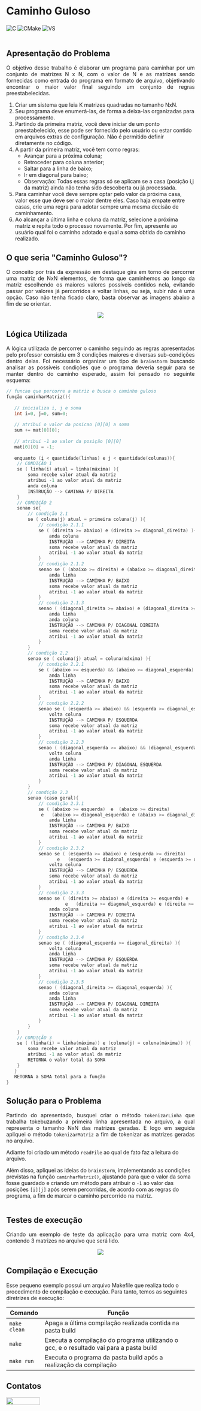 # Caminho Guloso

<div style="display: inline_block">
  <img align="center" alt="C" src="https://img.shields.io/badge/C-00599C?style=for-the-badge&logo=c&logoColor=white" />
  <img align="center" alt="CMake" src="https://img.shields.io/badge/Linux-FCC624?style=for-the-badge&logo=linux&logoColor=black" />
  <img align="center" alt="VS" src="https://img.shields.io/badge/Visual_Studio_Code-0078D4?style=for-the-badge&logo=visual%20studio%20code&logoColor=white" />
</div><br/>

<p> </p>
<p> </p>

## Apresentação do Problema
<p align="justify">
O objetivo desse trabalho é elaborar um programa para caminhar por um conjunto de matrizes N x N, com o valor de N e as matrizes sendo fornecidas como entrada do programa em formato de arquivo, objetivando encontrar o maior valor final seguindo um conjunto de regras preestabelecidas.

1. Criar um sistema que leia K matrizes quadradas no tamanho NxN.
2. Seu programa deve enumerá-las, de forma a deixa-las organizadas para processamento. 
3. Partindo da primeira matriz, você deve iniciar de um ponto preestabelecido, esse pode ser fornecido pelo usuário ou estar contido em arquivos extras de configuração. Não é permitido definir diretamente no código. 
4. A partir da primeira matriz, você tem como regras: 
   - Avançar para a próxima coluna; 
   - Retroceder para coluna anterior; 
   - Saltar para a linha de baixo; 
   - Ir em diagonal para baixo;
   - Observação: Todas essas regras só se aplicam se a casa (posição i,j da matriz) ainda não tenha sido descoberta ou já processada.
5. Para caminhar você deve sempre optar pelo valor da próxima casa, valor esse que deve ser o maior dentre eles. Caso haja empate entre casas, crie uma regra para adotar sempre uma mesma decisão de caminhamento. 
6. Ao alcançar a última linha e coluna da matriz, selecione a próxima matriz e repita todo o processo novamente. Por fim, apresente ao usuário qual foi o caminho adotado e qual a soma obtida do caminho realizado. 
	
</p>

## O que seria "Caminho Guloso"?
<p align="justify">
O conceito por trás da expressão em destaque gira em torno de percorrer uma matriz de NxN elementos, de forma que caminhemos ao longo da matriz escolhendo os maiores valores possíveis contidos nela, evitando passar por valores já percorridos e voltar linhas, ou seja, subir não é uma opção. Caso não tenha ficado claro, basta observar as imagens abaixo a fim de se orientar.
</p>

<p align="center">
	<img src="imgs/esquema.png"/> 
</p>

## Lógica Utilizada
<p align="justify">
A lógica utilizada de percorrer o caminho seguindo as regras apresentadas pelo professor consistiu em 3 condições maiores e diversas sub-condições dentro delas. Foi necessário organizar um tipo de <code>brainstorm</code> buscando analisar as possíveis condições que o programa deveria seguir para se manter dentro do caminho esperado, assim foi pensado no seguinte esquema:
</p>

<!--
- [x] Avançar para a próxima coluna; 
- [x] Retroceder para coluna anterior; 
- [x] Saltar para a linha de baixo; 
- [x] Ir em diagonal para baixo;
- [x] Percorrer determinada posição apenas uma vez;
-->

```c
// funcao que percorre a matriz e busca o caminho guloso
função caminharMatriz(){
   
   // inicializa i, j e soma
   int i=0, j=0, sum=0;
   
   // atribui o valor da posicao [0][0] a soma
   sum += mat[0][0];
   
   // atribui -1 ao valor da posição [0][0]
   mat[0][0] = -1;
	
   enquanto (i < quantidade(linhas) e j < quantidade(colunas)){	
    // CONDIÇÃO 1
    se ( linha(i) atual = linha(máxima) ){
        soma recebe valor atual da matriz
        atribui -1 ao valor atual da matriz
        anda coluna
        INSTRUÇÃO --> CAMINHA P/ DIREITA
    }
    // CONDIÇÃO 2
    senao se{
    	// condição 2.1
        se ( coluna(j) atual = primeira coluna(j) ){
            // condição 2.1.1
            se ( (direita >= abaixo) e (direita >= diagonal_direita) ){
                anda coluna
                INSTRUÇÃO --> CAMINHA P/ DIREITA
                soma recebe valor atual da matriz
                atribui -1 ao valor atual da matriz
            }
            // condição 2.1.2
            senao se ( (abaixo >= direita) e (abaixo >= diagonal_direita) ){
                anda linha
                INSTRUÇÃO --> CAMINHA P/ BAIXO
                soma recebe valor atual da matriz 
                atribui -1 ao valor atual da matriz
            }
            // condição 2.1.3
            senao ( (diagonal_direita >= abaixo) e (diagonal_direita >= direita) ){
                anda linha
                anda coluna 
                INSTRUÇÃO --> CAMINHA P/ DIAGONAL DIREITA
                soma recebe valor atual da matriz
                atribui -1 ao valor atual da matriz
            }
        }
        // condição 2.2
        senao se ( coluna(j) atual = coluna(máxima) ){
            // condição 2.2.1
            se ( (abaixo >= esquerda) && (abaixo >= diagonal_esquerda) ){
                anda linha
                INSTRUÇÃO --> CAMINHA P/ BAIXO
                soma recebe valor atual da matriz
                atribui -1 ao valor atual da matriz
            }
            // condição 2.2.2
            senao se ( (esquerda >= abaixo) && (esquerda >= diagonal_esquerda) ){
                volta coluna
                INSTRUÇÃO --> CAMINHA P/ ESQUERDA
                soma recebe valor atual da matriz
                atribui -1 ao valor atual da matriz
            }
            // condição 2.2.3
            senao ( (diagonal_esquerda >= abaixo) && (diagonal_esquerda >= esquerda) ){
                volta coluna
                anda linha 
                INSTRUÇÃO --> CAMINHA P/ DIAGONAL ESQUERDA
                soma recebe valor atual da matriz
                atribui -1 ao valor atual da matriz
            }
        }
        // condição 2.3
        senao (caso geral){   
            // condição 2.3.1
            se ( (abaixo >= esquerda)  e  (abaixo >= direita)
             e   (abaixo >= diagonal_esquerda) e (abaixo >= diagonal_direita) ){
                anda linha
                INSTRUÇÃO --> CAMINHA P/ BAIXO
                soma recebe valor atual da matriz
                atribui -1 ao valor atual da matriz
            }   
            // condição 2.3.2
            senao se ( (esquerda >= abaixo) e (esquerda >= direita) 
                   e   (esquerda >= diadonal_esquerda) e (esquerda >= diagonal_direita) ){
                volta coluna
                INSTRUÇÃO --> CAMINHA P/ ESQUERDA
                soma recebe valor atual da matriz
                atribui -1 ao valor atual da matriz
            }
            // condição 2.3.3
            senao se ( (direita >= abaixo) e (direita >= esquerda) e
               	      e   (direita >= diagonal_esquerda) e (direita >= diagonal_direita) ){
                anda coluna
                INSTRUÇÃO --> CAMINHA P/ DIREITA
                soma recebe valor atual da matriz
                atribui -1 ao valor atual da matriz
            }
            // condição 2.3.4
            senao se ( (diagonal_esquerda >= diagonal_direita) ){
                volta coluna
                anda linha
                INSTRUÇÃO --> CAMINHA P/ ESQUERDA
                soma recebe valor atual da matriz
                atribui -1 ao valor atual da matriz
            }
            // condição 2.3.5
            senao ( (diagonal_direita >= diagonal_esquerda) ){
                anda coluna
                anda linha 
                INSTRUÇÃO --> CAMINHA P/ DIAGONAL DIREITA
                soma recebe valor atual da matriz
                atribui -1 ao valor atual da matriz
            }
        }
    }
    // CONDIÇÃO 3
    se ( (linha(i) = linha(máxima)) e (coluna(j) = coluna(máxima)) ){
        soma recebe valor atual da matriz
        atribui -1 ao valor atual da matriz
        RETORNA o valor total da SOMA
    }
   }
   RETORNA a SOMA total para a função
}
```

## Solução para o Problema

<p align="justify">
Partindo do apresentado, busquei criar o método <code>tokenizarLinha</code> que trabalha tokebuzando a primeira linha apresentada no arquivo, a qual representa o tamanho NxN das matrizes geradas. E logo em seguida apliquei o método <code>tokenizarMatriz</code> a fim de tokenizar as matrizes geradas no arquivo.
	
Adiante foi criado um método <code>readFile</code> ao qual de fato faz a leitura do arquivo.
	
Além disso, apliquei as ideias do <code>brainstorm</code>, implementando as condições previstas na função <code>caminharMatriz()</code>, ajustando para que o valor da soma fosse guardado e criando um método para atribuir o <code>-1</code> ao valor das posições <code>[i][j]</code> após serem percorridas, de acordo com as regras do programa, a fim de marcar o caminho percorrido na matriz.
</p>

```c

```
## Testes de execução
<p align="justify">
	Criando um exemplo de teste da aplicação para uma matriz com 4x4, contendo 3 matrizes no arquivo que será lido.
</p>

<p align="center">
	<img src="imgs/"/> 
</p>

<!--
## Questionamentos Finais
</p>
1) - Há mais de uma maneira de resolver esse problema ?
</p>
<p align="justify">
Acredito que hajam diversas maneiras para a resolução do problema proposto e possivelmente uma diminuição do custo computacional gerado, porém a maneira apresentada foi a única que consegui implementar.
</p>
2) - Há algoritmos em literatura que resolvam esse problema ?
</p>
<p align="justify">
Presumo que dentro do conteúdo de estrutura de dados há um meio para armazenar e organizar dados com maior facilidade ao acesso e às modificações.
</p>
3) - Pode existir mais de um caminho cujo valor total é o maximo?
</p>
<p align="justify">
Pelo que pude notar sim, uma vez que o caminho seguido pelo programa, através da regra definida previamente pelo professor, mostra que nem sempre ocorre a escolha dos maiores valores dentro da matriz, quando na verdade o algoritmo escolhe os maiores valores "próximos" ao valor escolhido anteriormente, podendo estes serem variados devido ao fator randômico da matriz, e nem sempre os maiores possiveis dentro de toda a matriz gerada.
</p>
-->

## Compilação e Execução

Esse pequeno exemplo possui um arquivo Makefile que realiza todo o procedimento de compilação e execução. Para tanto, temos as seguintes diretrizes de execução:


| Comando                |  Função                                                                                               |                     
| -----------------------| ------------------------------------------------------------------------------------------------------|
|  `make clean`          | Apaga a última compilação realizada contida na pasta build                                            |
|  `make`                | Executa a compilação do programa utilizando o gcc, e o resultado vai para a pasta build               |
|  `make run`            | Executa o programa da pasta build após a realização da compilação                                     |

## Contatos

<div style="display: inline-block;">
<a href="https://t.me/celso_vsf">
<img align="center" height="20px" width="90px" src="https://img.shields.io/badge/Telegram-2CA5E0?style=for-the-badge&logo=telegram&logoColor=white"/> 
</a>

</div>
